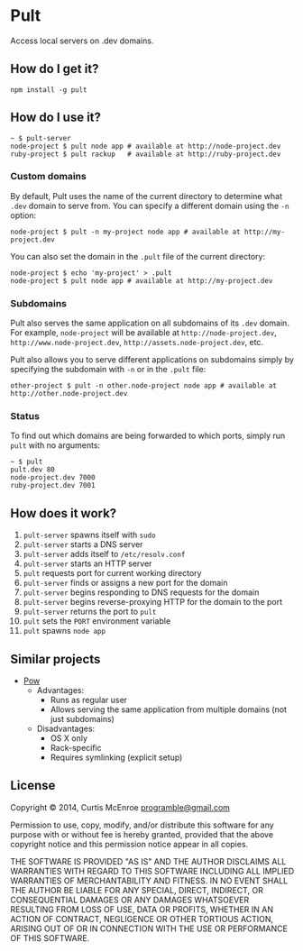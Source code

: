 # Pult

Access local servers on .dev domains.

## How do I get it?

```
npm install -g pult
```

## How do I use it?

```
~ $ pult-server
node-project $ pult node app # available at http://node-project.dev
ruby-project $ pult rackup   # available at http://ruby-project.dev
```

### Custom domains

By default, Pult uses the name of the current directory to determine
what `.dev` domain to serve from. You can specify a different domain
using the `-n` option:

```
node-project $ pult -n my-project node app # available at http://my-project.dev
```

You can also set the domain in the `.pult` file of the current
directory:

```
node-project $ echo 'my-project' > .pult
node-project $ pult node app # available at http://my-project.dev
```

### Subdomains

Pult also serves the same application on all subdomains of its `.dev`
domain. For example, `node-project` will be available at
`http://node-project.dev`, `http://www.node-project.dev`,
`http://assets.node-project.dev`, etc.

Pult also allows you to serve different applications on subdomains
simply by specifying the subdomain with `-n` or in the `.pult` file:

```
other-project $ pult -n other.node-project node app # available at http://other.node-project.dev
```

### Status

To find out which domains are being forwarded to which ports, simply run
`pult` with no arguments:

```
~ $ pult
pult.dev 80
node-project.dev 7000
ruby-project.dev 7001
```

## How does it work?

1. `pult-server` spawns itself with `sudo`
2. `pult-server` starts a DNS server
3. `pult-server` adds itself to `/etc/resolv.conf`
4. `pult-server` starts an HTTP server
5. `pult` requests port for current working directory
  1. `pult-server` finds or assigns a new port for the domain
  2. `pult-server` begins responding to DNS requests for the domain
  3. `pult-server` begins reverse-proxying HTTP for the domain to the
     port
  4. `pult-server` returns the port to `pult`
6. `pult` sets the `PORT` environment variable
7. `pult` spawns `node app`

## Similar projects

* [Pow](http://pow.cx/)
  * Advantages:
    * Runs as regular user
    * Allows serving the same application from multiple domains (not
      just subdomains)
  * Disadvantages:
    * OS X only
    * Rack-specific
    * Requires symlinking (explicit setup)

## License

Copyright © 2014, Curtis McEnroe <programble@gmail.com>

Permission to use, copy, modify, and/or distribute this software for any
purpose with or without fee is hereby granted, provided that the above
copyright notice and this permission notice appear in all copies.

THE SOFTWARE IS PROVIDED "AS IS" AND THE AUTHOR DISCLAIMS ALL WARRANTIES
WITH REGARD TO THIS SOFTWARE INCLUDING ALL IMPLIED WARRANTIES OF
MERCHANTABILITY AND FITNESS. IN NO EVENT SHALL THE AUTHOR BE LIABLE FOR
ANY SPECIAL, DIRECT, INDIRECT, OR CONSEQUENTIAL DAMAGES OR ANY DAMAGES
WHATSOEVER RESULTING FROM LOSS OF USE, DATA OR PROFITS, WHETHER IN AN
ACTION OF CONTRACT, NEGLIGENCE OR OTHER TORTIOUS ACTION, ARISING OUT OF
OR IN CONNECTION WITH THE USE OR PERFORMANCE OF THIS SOFTWARE.
